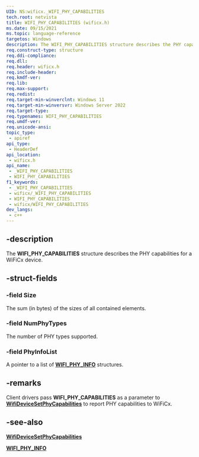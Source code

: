```yaml
---
UID: NS:wificx._WIFI_PHY_CAPABILITIES
tech.root: netvista
title: WIFI_PHY_CAPABILITIES (wificx.h)
ms.date: 09/15/2021
ms.topic: language-reference
targetos: Windows
description: The WIFI_PHY_CAPABILITIES structure describes the PHY capabilities for a WiFiCx device.
req.construct-type: structure
req.ddi-compliance: 
req.dll: 
req.header: wificx.h
req.include-header: 
req.kmdf-ver: 
req.lib: 
req.max-support: 
req.redist: 
req.target-min-winverclnt: Windows 11 
req.target-min-winversvr: Windows Server 2022
req.target-type: 
req.typenames: WIFI_PHY_CAPABILITIES
req.umdf-ver: 
req.unicode-ansi: 
topic_type:
 - apiref
api_type:
 - HeaderDef
api_location:
 - wificx.h
api_name:
 - _WIFI_PHY_CAPABILITIES
 - WIFI_PHY_CAPABILITIES
f1_keywords:
 - _WIFI_PHY_CAPABILITIES
 - wificx/_WIFI_PHY_CAPABILITIES
 - WIFI_PHY_CAPABILITIES
 - wificx/WIFI_PHY_CAPABILITIES
dev_langs:
 - c++
---
```


## -description

The **WIFI_PHY_CAPABILITIES** structure describes the PHY capabilities for a WiFiCx device.

## -struct-fields

### -field Size

The sum (in bytes) of the sizes of all contained elements.

### -field NumPhyTypes

The number of PHY types supported. 

### -field PhyInfoList

A pointer to a list of [**WIFI_PHY_INFO**](ns-wificx-wifi_phy_info.md) structures.

## -remarks

Client drivers pass **WIFI_PHY_CAPABILITIES** as a parameter to [**WifiDeviceSetPhyCapabilities**](nf-wificx-wifidevicesetphycapabilities.md) to report PHY capabilities to WiFiCx.

## -see-also

[**WifiDeviceSetPhyCapabilities**](nf-wificx-wifidevicesetphycapabilities.md)

[**WIFI_PHY_INFO**](ns-wificx-wifi_phy_info.md)